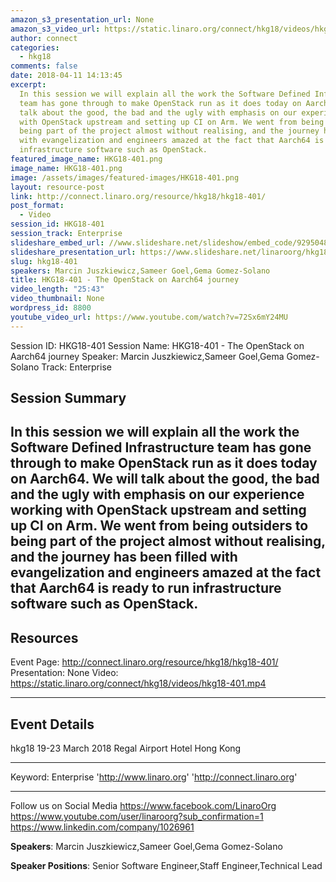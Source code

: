 ```yaml
---
amazon_s3_presentation_url: None
amazon_s3_video_url: https://static.linaro.org/connect/hkg18/videos/hkg18-401.mp4
author: connect
categories:
  - hkg18
comments: false
date: 2018-04-11 14:13:45
excerpt:
  In this session we will explain all the work the Software Defined Infrastructure
  team has gone through to make OpenStack run as it does today on Aarch64. We will
  talk about the good, the bad and the ugly with emphasis on our experience working
  with OpenStack upstream and setting up CI on Arm. We went from being outsiders to
  being part of the project almost without realising, and the journey has been filled
  with evangelization and engineers amazed at the fact that Aarch64 is ready to run
  infrastructure software such as OpenStack.
featured_image_name: HKG18-401.png
image_name: HKG18-401.png
image: /assets/images/featured-images/HKG18-401.png
layout: resource-post
link: http://connect.linaro.org/resource/hkg18/hkg18-401/
post_format:
  - Video
session_id: HKG18-401
session_track: Enterprise
slideshare_embed_url: //www.slideshare.net/slideshow/embed_code/92950483
slideshare_presentation_url: https://www.slideshare.net/linaroorg/hkg18-401-open-stack-on-aarch64-journey
slug: hkg18-401
speakers: Marcin Juszkiewicz,Sameer Goel,Gema Gomez-Solano
title: HKG18-401 - The OpenStack on Aarch64 journey
video_length: "25:43"
video_thumbnail: None
wordpress_id: 8800
youtube_video_url: https://www.youtube.com/watch?v=72Sx6mY24MU
---
```


Session ID: HKG18-401
Session Name: HKG18-401 - The OpenStack on Aarch64 journey
Speaker: Marcin Juszkiewicz,Sameer Goel,Gema Gomez-Solano
Track: Enterprise

## Session Summary

## In this session we will explain all the work the Software Defined Infrastructure team has gone through to make OpenStack run as it does today on Aarch64. We will talk about the good, the bad and the ugly with emphasis on our experience working with OpenStack upstream and setting up CI on Arm. We went from being outsiders to being part of the project almost without realising, and the journey has been filled with evangelization and engineers amazed at the fact that Aarch64 is ready to run infrastructure software such as OpenStack.

## Resources

Event Page: http://connect.linaro.org/resource/hkg18/hkg18-401/
Presentation: None
Video: https://static.linaro.org/connect/hkg18/videos/hkg18-401.mp4

---

## Event Details

hkg18
19-23 March 2018
Regal Airport Hotel Hong Kong

---

Keyword: Enterprise
'http://www.linaro.org'
'http://connect.linaro.org'

---

Follow us on Social Media
https://www.facebook.com/LinaroOrg
https://www.youtube.com/user/linaroorg?sub_confirmation=1
https://www.linkedin.com/company/1026961

**Speakers**: Marcin Juszkiewicz,Sameer Goel,Gema Gomez-Solano

**Speaker Positions**: Senior Software Engineer,Staff Engineer,Technical Lead
